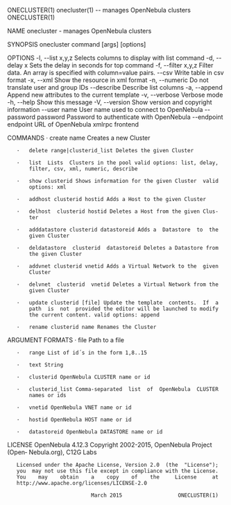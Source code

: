 ONECLUSTER(1) onecluster(1) -- manages OpenNebula clusters ONECLUSTER(1)

NAME
       onecluster - manages OpenNebula clusters

SYNOPSIS
       onecluster command [args] [options]

OPTIONS
        -l, --list x,y,z          Selects columns to display with list command
        -d, --delay x             Sets the delay in seconds for top command
        -f, --filter x,y,z        Filter data. An array is specified with
                                  column=value pairs.
        --csv                     Write table in csv format
        -x, --xml                 Show the resource in xml format
        -n, --numeric             Do not translate user and group IDs
        --describe                Describe list columns
        -a, --append              Append new attributes to the current template
        -v, --verbose             Verbose mode
        -h, --help                Show this message
        -V, --version             Show version and copyright information
        --user name               User name used to connect to OpenNebula
        --password password       Password to authenticate with OpenNebula
        --endpoint endpoint       URL of OpenNebula xmlrpc frontend

COMMANDS
       ·   create name Creates a new Cluster

       ·   delete range|clusterid_list Deletes the given Cluster

       ·   list  Lists  Clusters in the pool valid options: list, delay,
           filter, csv, xml, numeric, describe

       ·   show clusterid Shows information for the given Cluster  valid
           options: xml

       ·   addhost clusterid hostid Adds a Host to the given Cluster

       ·   delhost  clusterid hostid Deletes a Host from the given Clus‐
           ter

       ·   adddatastore clusterid datastoreid Adds a  Datastore  to  the
           given Cluster

       ·   deldatastore  clusterid  datastoreid Deletes a Datastore from
           the given Cluster

       ·   addvnet clusterid vnetid Adds a Virtual Network to the  given
           Cluster

       ·   delvnet  clusterid  vnetid Deletes a Virtual Network from the
           given Cluster

       ·   update clusterid [file] Update the template  contents.  If  a
           path  is  not  provided the editor will be launched to modify
           the current content. valid options: append

       ·   rename clusterid name Renames the Cluster

ARGUMENT FORMATS
       ·   file Path to a file

       ·   range List of id´s in the form 1,8..15

       ·   text String

       ·   clusterid OpenNebula CLUSTER name or id

       ·   clusterid_list Comma-separated  list  of  OpenNebula  CLUSTER
           names or ids

       ·   vnetid OpenNebula VNET name or id

       ·   hostid OpenNebula HOST name or id

       ·   datastoreid OpenNebula DATASTORE name or id

LICENSE
       OpenNebula  4.12.3 Copyright 2002-2015, OpenNebula Project (Open‐
       Nebula.org), C12G Labs

       Licensed under the Apache License, Version 2.0  (the  "License");
       you  may not use this file except in compliance with the License.
       You    may    obtain    a    copy    of    the     License     at
       http://www.apache.org/licenses/LICENSE-2.0

                               March 2015                  ONECLUSTER(1)
